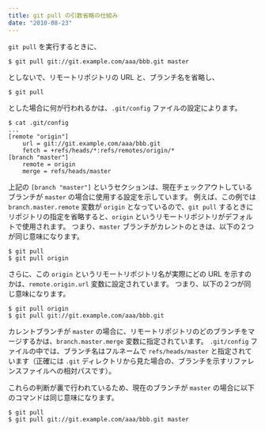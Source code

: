 ```yaml
---
title: git pull の引数省略の仕組み
date: "2010-08-23"
---
```


`git pull` を実行するときに、

~~~
$ git pull git://git.example.com/aaa/bbb.git master
~~~

としないで、リモートリポジトリの URL と、ブランチ名を省略し、

~~~
$ git pull
~~~

とした場合に何が行われるかは、`.git/config` ファイルの設定によります。

~~~
$ cat .git/config
...
[remote "origin"]
    url = git://git.example.com/aaa/bbb.git
    fetch = +refs/heads/*:refs/remotes/origin/*
[branch "master"]
    remote = origin
    merge = refs/heads/master
~~~

上記の `[branch "master"]` というセクションは、現在チェックアウトしているブランチが `master` の場合に使用する設定を示しています。
例えば、この例では `branch.master.remote` 変数が `origin` となっているので、`git pull` するときにリポジトリの指定を省略すると、`origin` というリモートリポジトリがデフォルトで使用されます。
つまり、`master` ブランチがカレントのときは、以下の２つが同じ意味になります。

~~~
$ git pull
$ git pull origin
~~~

さらに、この `origin` というリモートリポジトリ名が実際にどの URL を示すのかは、`remote.origin.url` 変数に設定されています。
つまり、以下の２つが同じ意味になります。

~~~
$ git pull origin
$ git pull git://git.example.com/aaa/bbb.git
~~~

カレントブランチが `master` の場合に、リモートリポジトリのどのブランチをマージするかは、`branch.master.merge` 変数に指定されています。
`.git/config` ファイルの中では、ブランチ名はフルネームで `refs/heads/master` と指定されています（正確には `.git` ディレクトリから見た場合の、ブランチを示すリファレンスファイルへの相対パスです）。

これらの判断が裏で行われているため、現在のブランチが `master` の場合に以下のコマンドは同じ意味になります。

~~~
$ git pull
$ git pull git://git.example.com/aaa/bbb.git master
~~~


